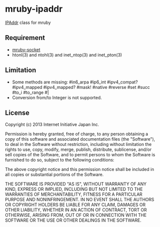 # mruby-ipaddr

[IPAddr](http://www.ruby-doc.org/stdlib-2.0/libdoc/ipaddr/rdoc/IPAddr.html) class for mruby

## Requirement
- [mruby-socket](https://github.com/iij/mruby-socket)
- htonl(3) and ntohl(3) and inet\_ntop(3) and inet\_pton(3)

## Limitation

- Some methods are missing:
  #in6\_arpa #ip6\_int #ipv4\_compat? #ipv4\_mapped #ipv4\_mapped?
  #mask! #native #reverse #set #succ #to\_i #to\_range #|
- Conversion from/to Integer is not supported.

## License

Copyright (c) 2013 Internet Initiative Japan Inc.

Permission is hereby granted, free of charge, to any person obtaining a
copy of this software and associated documentation files (the "Software"),
to deal in the Software without restriction, including without limitation
the rights to use, copy, modify, merge, publish, distribute, sublicense,
and/or sell copies of the Software, and to permit persons to whom the
Software is furnished to do so, subject to the following conditions:

The above copyright notice and this permission notice shall be included in
all copies or substantial portions of the Software.

THE SOFTWARE IS PROVIDED "AS IS", WITHOUT WARRANTY OF ANY KIND, EXPRESS OR
IMPLIED, INCLUDING BUT NOT LIMITED TO THE WARRANTIES OF MERCHANTABILITY,
FITNESS FOR A PARTICULAR PURPOSE AND NONINFRINGEMENT. IN NO EVENT SHALL THE
AUTHORS OR COPYRIGHT HOLDERS BE LIABLE FOR ANY CLAIM, DAMAGES OR OTHER
LIABILITY, WHETHER IN AN ACTION OF CONTRACT, TORT OR OTHERWISE, ARISING
FROM, OUT OF OR IN CONNECTION WITH THE SOFTWARE OR THE USE OR OTHER
DEALINGS IN THE SOFTWARE.
